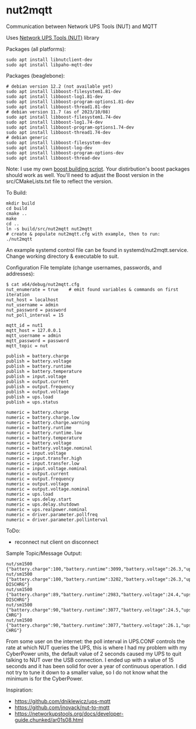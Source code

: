 # nut2mqtt
Communication between Network UPS Tools (NUT) and MQTT

Uses [Network UPS Tools (NUT)](https://networkupstools.org/docs/developer-guide.chunked/ar01s08.html) library

Packages (all platforms):
```
sudo apt install libnutclient-dev
sudo apt install libpaho-mqtt-dev
```

Packages (beaglebone):
```
# debian version 12.2 (not available yet)
sudo apt install libboost-filesystem1.81-dev
sudo apt install libboost-log1.81-dev
sudo apt install libboost-program-options1.81-dev
sudo apt install libboost-thread1.81-dev
# debian version 11.7 (as of 2023/10/08)
sudo apt install libboost-filesystem1.74-dev
sudo apt install libboost-log1.74-dev
sudo apt install libboost-program-options1.74-dev
sudo apt install libboost-thread1.74-dev
# debian generic
sudo apt install libboost-filesystem-dev
sudo apt install libboost-log-dev
sudo apt install libboost-program-options-dev
sudo apt install libboost-thread-dev
```

Note: I use my own [boost building script](https://github.com/rburkholder/libs-build).  Your distirbution's
boost packages should work as well.  You'll need to adjust the Boost version in the src/CMakeLists.txt
file to reflect the version.

To Build:
```
mkdir build
cd build
cmake ..
make
cd ..
ln -s build/src/nut2mqtt nut2mqtt
# create & populate nut2mqtt.cfg with example, then to run:
./nut2mqtt
```

An example systemd control file can be found in systemd/nut2mqtt.service.  Change working directory & executable to suit.

Configuration File template (change usernames, passwords, and addresses):
```
$ cat x64/debug/nut2mqtt.cfg
nut_enumerate = true    # emit found variables & commands on first iteration
nut_host = localhost
nut_username = admin
nut_password = password
nut_poll_interval = 15

mqtt_id = nut1
mqtt_host = 127.0.0.1
mqtt_username = admin
mqtt_password = password
mqtt_topic = nut

publish = battery.charge
publish = battery.voltage
publish = battery.runtime
publish = battery.temperature
publish = input.voltage
publish = output.current
publish = output.frequency
publish = output.voltage
publish = ups.load
publish = ups.status

numeric = battery.charge
numeric = battery.charge.low
numeric = battery.charge.warning
numeric = battery.runtime
numeric = battery.runtime.low
numeric = battery.temperature
numeric = battery.voltage
numeric = battery.voltage.nominal
numeric = input.voltage
numeric = input.transfer.high
numeric = input.transfer.low
numeric = input.voltage.nominal
numeric = output.current
numeric = output.frequency
numeric = output.voltage
numeric = output.voltage.nominal
numeric = ups.load
numeric = ups.delay.start
numeric = ups.delay.shutdown
numeric = ups.realpower.nominal
numeric = driver.parameter.pollfreq
numeric = driver.parameter.pollinterval
```

ToDo:
* reconnect nut client on disconnect

Sample Topic/Message Output:
```
nut/sm1500 {"battery.charge":100,"battery.runtime":3099,"battery.voltage":26.3,"ups.status":"OL"}
nut/sm1500 {"battery.charge":100,"battery.runtime":3202,"battery.voltage":26.3,"ups.status":"OB DISCHRG"}
nut/sm1500 {"battery.charge":89,"battery.runtime":2983,"battery.voltage":24.4,"ups.status":"OB DISCHRG"}
nut/sm1500 {"battery.charge":90,"battery.runtime":3077,"battery.voltage":24.5,"ups.status":"OL CHRG"}
nut/sm1500 {"battery.charge":90,"battery.runtime":3077,"battery.voltage":26.1,"ups.status":"OL CHRG"}
```

From some user on the internet:  the poll interval in UPS.CONF controls the rate at which NUT queries the UPS, this is where I had my problem with my CyberPower units, the default value of 2 seconds caused my UPS to quit talking to NUT over the USB connection. I ended up with a value of 15 seconds and it has been solid for over a year of continuous operation. I did not try to tune it down to a smaller value, so I do not know what the minimum is for the CyberPower.

Inspiration:

* https://github.com/dniklewicz/ups-mqtt
* https://github.com/jnovack/nut-to-mqtt
* https://networkupstools.org/docs/developer-guide.chunked/ar01s08.html
